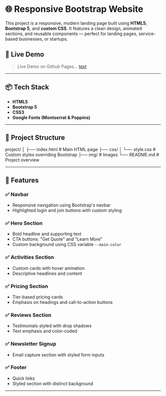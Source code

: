 # 🌐 Responsive Bootstrap Website

This project is a responsive, modern landing page built using **HTML5**, **Bootstrap 5**, and **custom CSS**. It features a clean design, animated sections, and reusable components — perfect for landing pages, service-based businesses, or startups.

## 🚀 Live Demo

> Live Demo on Github Pages...
[text](https://azu001-cyber.github.io/Checkpoint-Responsive-Store-Landing-Page-Design/)
---

## 📦 Tech Stack

- **HTML5**
- **Bootstrap 5**
- **CSS3**
- **Google Fonts (Montserrat & Poppins)**

---

## 📁 Project Structure

project/
│
├── index.html # Main HTML page
├── css/
│ └── style.css # Custom styles overriding Bootstrap
├── img/ # Images
└── README.md # Project overview


---

## 🎨 Features

### ✅ Navbar
- Responsive navigation using Bootstrap's navbar
- Highlighted login and join buttons with custom styling

### ✅ Hero Section
- Bold headline and supporting text
- CTA buttons: "Get Quote" and "Learn More"
- Custom background using CSS variable `--main-color`

### ✅ Activities Section
- Custom cards with hover animation
- Descriptive headlines and content

### ✅ Pricing Section
- Tier-based pricing cards
- Emphasis on headings and call-to-action buttons

### ✅ Reviews Section
- Testimonials styled with drop shadows
- Text emphasis and color-coded

### ✅ Newsletter Signup
- Email capture section with styled form inputs

### ✅ Footer
- Quick links
- Styled section with distinct background

---
